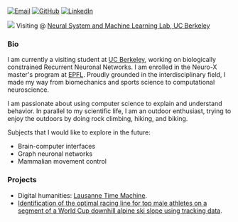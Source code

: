 [![Email](https://img.icons8.com/material-outlined/24/000000/mail.png)](mailto:edouard.koehn@berkeley.edu)
[![GitHub](https://img.icons8.com/material-outlined/24/000000/github.png)](https://github.com/edouardkoehn)
[![LinkedIn](https://img.icons8.com/material-outlined/24/000000/linkedin.png)](https://www.linkedin.com/in/edouard-koehn-25420a202/)

![](/images)
Visiting @ [Neural System and Machine Learning Lab, UC Berkeley](https://bouchardlab.lbl.gov/)

### Bio
I am currently a visiting student at [UC Berkeley](https://www.berkeley.edu/), working on biologically constrained Recurrent Neuronal Networks. I am enrolled in the Neuro-X master's program at [EPFL](https://neuro-x.epfl.ch/en/). Proudly grounded in the interdisciplinary field, I made my way from biomechanics and sports science to computational neuroscience. 

I am passionate about using computer science to explain and understand behavior. In parallel to my scientific life, I am an outdoor enthusiast, trying to enjoy the outdoors by doing rock climbing, hiking, and biking. 

Subjects that I would like to explore in the future:
- Brain-computer interfaces
- Graph neuronal networks 
- Mammalian movement control 

### Projects

- Digital humanities: [Lausanne Time Machine](https://projects.lausannetimemachine.ch/student-project-2023-2024-presse/).
- [Identification of the optimal racing line for top male athletes on a segment of a World Cup downhill alpine ski slope using tracking data](https://ciss-journal.org/article/view/9875).